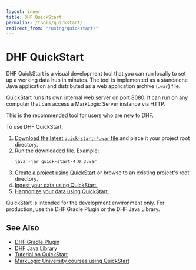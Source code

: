 ```yaml
---
layout: inner
title: DHF QuickStart
permalink: /tools/quickstart/
redirect_from: "/using/quickstart/"
---
```


# DHF QuickStart

DHF QuickStart is a visual development tool that you can run locally to set up a working data hub in minutes. The tool is implemented as a standalone Java application and distributed as a web application archive (`.war`) file.

QuickStart runs its own internal web server on port 8080. It can run on any computer that can access a MarkLogic Server instance via HTTP.

<!-- To use a different port, .... -->


This is the recommended tool for users who are new to DHF.

To use DHF QuickStart,
1. [Download the latest `quick-start-*.war` file](https://github.com/marklogic/marklogic-data-hub/releases/) and place it your project root directory.
1. Run the downloaded file. Example:
    ```
    java -jar quick-start-4.0.3.war
    ```
1. [Create a project using QuickStart]({{site.baseurl}}/project/quickstart/) or browse to an existing project's root directory.
1. [Ingest your data using QuickStart.]({{site.baseurl}}/ingest/quickstart/)
1. [Harmonize your data using QuickStart.]({{site.baseurl}}/harmonize/quickstart/)

QuickStart is intended for the development environment only. For production, use the DHF Gradle Plugin or the DHF Java Library.


## See Also
- [DHF Gradle Plugin]({{site.baseurl}}/tools/gradle-plugin/)
- [DHF Java Library]({{site.baseurl}}/javadocs/)
- [Tutorial on QuickStart]({{site.baseurl}}/tutorial/)
- [MarkLogic University courses using QuickStart](https://www.marklogic.com/?s=quickstart)
